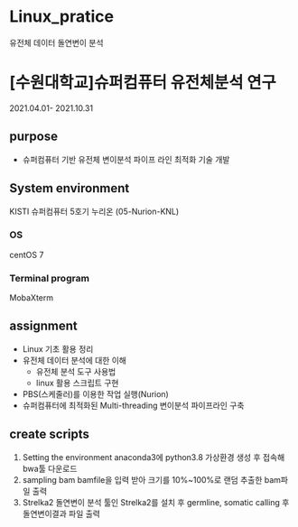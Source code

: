 # Linux_pratice
유전체 데이터 돌연변이 분석

# [수원대학교]슈퍼컴퓨터 유전체분석 연구
2021.04.01- 2021.10.31

## purpose
- 슈퍼컴퓨터 기반 유전체 변이분석 파이프 라인 최적화 기술 개발

## System environment
KISTI 슈퍼컴퓨터 5호기 누리온 (05-Nurion-KNL)
### OS
centOS 7
### Terminal program
MobaXterm

## assignment
- Linux 기초 활용 정리
- 유전체 데이터 분석에 대한 이해
  - 유전체 분석 도구 사용법
  - linux 활용 스크립트 구현
- PBS(스케줄러)를 이용한 작업 실행(Nurion)
- 슈퍼컴퓨터에 최적화된 Multi-threading 변이분석 파이프라인 구축
## create scripts
1. Setting the environment
  anaconda3에 python3.8 가상환경 생성 후 접속해 bwa툴 다운로드 
2. sampling  bam
  bamfile을 입력 받아 크기를 10%~100%로 랜덤 추출한 bam파일 출력
3. Strelka2
  돌연변이 분석 툴인 Strelka2를 설치 후 germline, somatic calling 후 돌연변이결과 파일 출력
